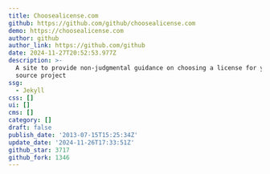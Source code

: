 ```yaml
---
title: Choosealicense.com
github: https://github.com/github/choosealicense.com
demo: https://choosealicense.com
author: github
author_link: https://github.com/github
date: 2024-11-27T20:52:53.977Z
description: >-
  A site to provide non-judgmental guidance on choosing a license for your open
  source project
ssg:
  - Jekyll
css: []
ui: []
cms: []
category: []
draft: false
publish_date: '2013-07-15T15:25:34Z'
update_date: '2024-11-26T17:33:51Z'
github_star: 3717
github_fork: 1346
---
```

